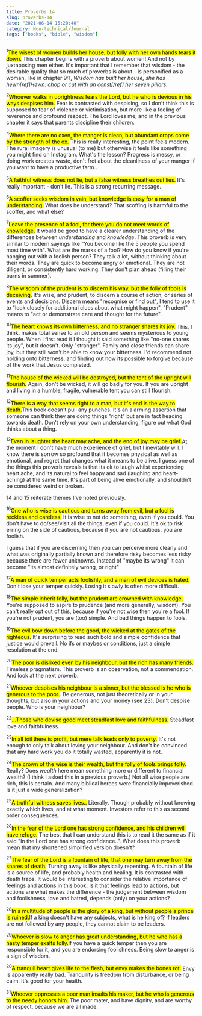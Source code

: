 ```yaml
---
title: Proverbs 14
slug: proverbs-14
date: "2021-06-14 15:20:40"
category: Non-technical/Journal
tags: ["books", "bible", "wisdom"]
---
```


$^{1}$<mark>The wisest of women builds her house, but folly with her own hands
tears it down.</mark> This chapter begins with a proverb about women! And not by
juxtaposing men either. It's important that I remember that wisdom - the
desirable quality that so much of proverbs is about - is personified as a woman,
like in chapter 9:1, _Wisdom has built her house, she has hewn[ref]Hewn: chop or
cut with an const[/ref] her seven pillars._

$^{2}$<mark>Whoever walks in uprightness fears the Lord, but he who is devious
in his ways despises him.</mark> Fear is contrasted with despising, so I don't
think this is supposed to fear of violence or victimisation, but more like a
feeling of reverence and profound respect. The Lord loves me, and in the
previous chapter it says that parents discipline their children.

$^{4}$<mark>Where there are no oxen, the manger is clean, but abundant crops
come by the strength of the ox.</mark> This is really interesting, the point
feels modern. The rural imagery is unusual (to me) but otherwise it feels
like something you might find on Instagram. What's the lesson? Progress is
messy, or doing work creates waste, don't fret about the cleanliness of your
manger if you want to have a productive farm..

$^{5}$<mark>A faithful witness does not lie, but a false witness breathes out
lies.</mark> It's really important - don't lie. This is a strong recurring
message.

$^{6}$<mark>A scoffer seeks wisdom in vain, but knowledge is easy for a man of
understanding.</mark> What does he understand? That scoffing is harmful to the
scoffer, and what else?

$^{7}$<mark>Leave the presence of a fool, for there you do not meet words of
knowledge.</mark> It would be good to have a clearer understanding of the
differences between _understanding_ and _knowledge_. This proverb is very
similar to modern sayings like "You become like the 5 people you spend most time
with". What are the marks of a fool? How do you know if you're hanging out with
a foolish person? They talk a lot, without thinking about their words. They are
quick to become angry or emotional. They are not diligent, or consistently hard
working. They don't plan ahead (filling their barns in summer).

$^{8}$<mark>The wisdom of the prudent is to discern his way, but the folly of
fools is deceiving.</mark> It's wise, and prudent, to discern a course of
action, or series of events and decisions. Discern means "recognise or find
out", I tend to use it to "look closely for additional clues about what might happen".
"Prudent" means to "act or demonstrate care and thought for the future".

$^{10}$<mark>The heart knows its own bitterness, and no stranger shares its
joy.</mark> This, I think, makes total sense to an old person and seems
mysterious to young people. When I first read it I thought it said something
like "no-one shares its joy", but it doesn't. Only "stranger". Family and close
friends can share joy, but they still won't be able to know your bitterness. I'd
recommend not holding onto bitterness, and finding out how its possible to
forgive because of the work that Jesus completed.

$^{11}$<mark>The house of the wicked will be destroyed, but the tent of the
upright will flourish.</mark> Again, don't be wicked, it will go badly for you.
If you are upright and living in a humble, fragile, vulnerable tent
you can still flourish.

$^{12}$<mark>There is a way that seems right to a man, but it's end is the way
to death.</mark>This book doesn't pull any punches. It's an alarming assertion
that someone can think they are doing things "right" but are in fact heading
towards death. Don't rely on your own understanding, figure out what God thinks
about a thing.

$^{13}$<mark>Even in laughter the heart may ache, and the end of joy may be
grief.</mark>At the moment I don't have much experience of grief, but I
inevitably will. I know there is sorrow so profound that it becomes physical as
well as emotional, and regret that changes what it means to be alive. I guess
one of the things this proverb reveals is that its ok to laugh whilst
experiencing heart ache, and its natural to feel happy and sad (laughing and
heart-aching) at the same time. It's part of being alive emotionally, and
shouldn't be considered weird or broken.

14 and 15 reiterate themes I've noted previously.

$^{16}$<mark>One who is wise is cautious and turns away from evil, but a fool is
reckless and careless.</mark> It is wise to not do something, even if you could.
You don't have to do/see/visit all the things, even if you could. It's ok to
risk erring on the side of cautious, because if you are not cautious, you are
foolish.

I guess that if you are discerning then you can perceive more clearly and what
was originally partially known and therefore risky becomes less risky because
there are fewer unknowns. Instead of "maybe its wrong" it can become "its almost
definitely wrong, or right"

$^{17}$<mark>A man of quick temper acts foolishly, and a man of evil devices is
hated.</mark> Don't lose your temper quickly. Losing it slowly is often more
difficult.

$^{18}$<mark>The simple inherit folly, but the prudent are crowned with
knowledge.</mark> You're supposed to aspire to prudence (and more generally,
wisdom). You can't really opt out of this, because if you're not
wise then you're a fool. If you're not prudent, you are (too) simple. And bad
things happen to fools.

$^{19}$<mark>The evil bow down before the good, the wicked at the gates of the
righteous.</mark> It's surprising to read such bold and simple confidence that
justice would prevail. No ifs or maybes or conditions, just a simple resolution
at the end.

$^{20}$<mark>The poor is disliked even by his neighbour, but the rich has many
friends.</mark> Timeless pragmatism. This proverb is an observation, not a
commendation. And look at the next proverb.

$^{21}$<mark>Whoever despises his neighbour is a sinner, but the blessed is he
who is generous to the poor.</mark>. Be generous, not just theoretically or in
your thoughts, but also in your actions and your money (see 23). Don't despise people.
Who is your neighbour?

$^{22}$<mark>...Those who devise good meet steadfast love and
faithfulness.</mark> Steadfast love and faithfulness.

$^{23}$<mark>In all toil there is profit, but mere talk leads only to
poverty.</mark> It's not enough to only talk about loving your neighbour. And
don't be convinced that any hard work you do it totally wasted, apparently it is
not.

$^{24}$<mark>The crown of the wise is their wealth, but the folly of fools
brings folly.</mark> Really? Does _wealth_ here mean something more or different
to financial wealth? (I think I asked this in a previous proverb.) Not all wise
people are rich, this is certain. And many biblical heroes were financially
impoverished. Is it just a wide generalization?

$^{25}$<mark>A truthful witness saves lives..</mark> Literally. Though probably
without knowing exactly which lives, and at what moment. Investors refer to this
as second order consequences.

$^{26}$<mark>In the fear of the Lord one has strong confidence, and his children
will have refuge.</mark> The best that I can understand this is to read it the
same as if it said "In the Lord one has strong confidence..". What does this
proverb mean that my shortened simplified version doesn't?

$^{27}$<mark>The fear of the Lord is a fountain of life, that one may turn away
from the snares of death.</mark> Turning away is like physically repenting. A fountain
of life is a source of life, and probably health and healing. It is contrasted
with death traps. It would be interesting to consider the relative importance of
feelings and actions in this book. Is it that feelings lead to actions, but
actions are what makes the difference - the judgement between wisdom and
foolishness, love and hatred, depends (only) on your actions?

$^{28}$<mark>In a multitude of people is the glory of a king, but without people
a prince is ruined.</mark>If a king doesn't have any subjects, what is he king
of? If leaders are not followed by any people, they cannot claim to be leaders.

$^{29}$<mark>Whoever is slow to anger has great understanding, but he who has a
hasty temper exalts folly.</mark>If you have a quick temper then you are
responsible for it, and you are endorsing foolishness. Being slow to anger is a
sign of wisdom.

$^{30}$<mark>A tranquil heart gives life to the flesh, but envy makes the bones
rot.</mark> Envy is apparently really bad. Tranquility is freedom from
disturbance, or being calm. It's good for your health.

$^{31}$<mark>Whoever oppresses a poor man insults his maker, but he who is
generous to the needy honors him.</mark> The poor mater, and have dignity, and
are worthy of respect, because we are all made.
